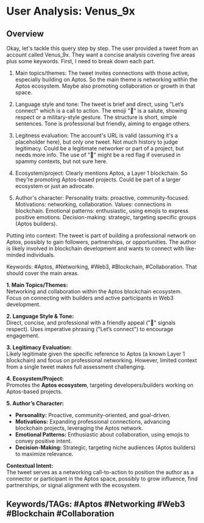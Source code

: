 # User Analysis: Venus_9x

## Overview

<think>
Okay, let's tackle this query step by step. The user provided a tweet from an account called Venus_9x. They want a concise analysis covering five areas plus some keywords. First, I need to break down each part.

1. Main topics/themes: The tweet invites connections with those active, especially building on Aptos. So the main theme is networking within the Aptos ecosystem. Maybe also promoting collaboration or growth in that space.

2. Language style and tone: The tweet is brief and direct, using "Let’s connect" which is a call to action. The emoji "🫡" is a salute, showing respect or a military-style gesture. The structure is short, simple sentences. Tone is professional but friendly, aiming to engage others.

3. Legitness evaluation: The account's URL is valid (assuming it's a placeholder here), but only one tweet. Not much history to judge legitimacy. Could be a legitimate networker or part of a project, but needs more info. The use of "🫡" might be a red flag if overused in spammy contexts, but not sure here.

4. Ecosystem/project: Clearly mentions Aptos, a Layer 1 blockchain. So they're promoting Aptos-based projects. Could be part of a larger ecosystem or just an advocate.

5. Author's character: Personality traits: proactive, community-focused. Motivations: networking, collaboration. Values: connections in blockchain. Emotional patterns: enthusiastic, using emojis to express positive emotions. Decision-making: strategic, targeting specific groups (Aptos builders).

Putting into context: The tweet is part of building a professional network on Aptos, possibly to gain followers, partnerships, or opportunities. The author is likely involved in blockchain development and wants to connect with like-minded individuals.

Keywords: #Aptos, #Networking, #Web3, #Blockchain, #Collaboration. That should cover the main areas.
</think>

**1. Main Topics/Themes:**  
Networking and collaboration within the Aptos blockchain ecosystem. Focus on connecting with builders and active participants in Web3 development.

**2. Language Style & Tone:**  
Direct, concise, and professional with a friendly appeal ("🫡" signals respect). Uses imperative phrasing ("Let’s connect") to encourage engagement.  

**3. Legitimacy Evaluation:**  
Likely legitimate given the specific reference to Aptos (a known Layer 1 blockchain) and focus on professional networking. However, limited context from a single tweet makes full assessment challenging.  

**4. Ecosystem/Project:**  
Promotes the **Aptos ecosystem**, targeting developers/builders working on Aptos-based projects.  

**5. Author’s Character:**  
- **Personality:** Proactive, community-oriented, and goal-driven.  
- **Motivations:** Expanding professional connections, advancing blockchain projects, leveraging the Aptos network.  
- **Emotional Patterns:** Enthusiastic about collaboration, using emojis to convey positive intent.  
- **Decision-Making:** Strategic, targeting niche audiences (Aptos builders) to maximize relevance.  

**Contextual Intent:**  
The tweet serves as a networking call-to-action to position the author as a connector or participant in the Aptos space, possibly to grow influence, find partnerships, or signal alignment with the ecosystem.  

**Keywords/TAGs:** #Aptos #Networking #Web3 #Blockchain #Collaboration
---
